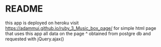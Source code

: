 # README
this app is deployed on heroku
visit  https://adammui.github.io/ruby_3_Music_box_page/  for simple html page that uses this app 
all data on the page ^ obtained from postgre db and requested with jQuery.ajax()
